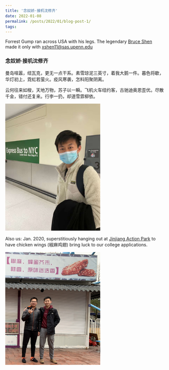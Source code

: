 ```yaml
---
title: '念奴娇·接机沈修齐'
date: 2022-01-08
permalink: /posts/2022/01/blog-post-1/
tags:
---
```


Forrest Gump ran across USA with his legs. The legendary [Bruce Shen](https://www.linkedin.com/in/bruce-shen-40890b1a6/) made it only with xshen11@sas.upenn.edu

### 念奴娇·接机沈修齐

曼岛喧嚣，纽瓦克，更无一点干系。素雪琼泥三英寸，着我大鹅一件。暮色将歇，华灯初上，霓虹若萤火。疫风寒袭，怎料阳聚阴离。

云何往来如梭，天地万物，苏子以一瞬。飞机火车纽约客，古驰迪奥恩歪优。尽散千金，错付还复来。行李一扔，却道雪霏柳依。


<img src='/images/bshen.jpg' style='max-width: 60%; height: auto;'>


Also us: Jan. 2020, superstitiously hanging out at [Jinjiang Action Park](https://en.wikipedia.org/wiki/Jinjiang_Action_Park) to have chicken wings (椒麻鸡翅) bring luck to our college applications.

<img src='/images/jiaoma_chicken_wings.jpg' style='max-width: 60%; height: auto;'>
